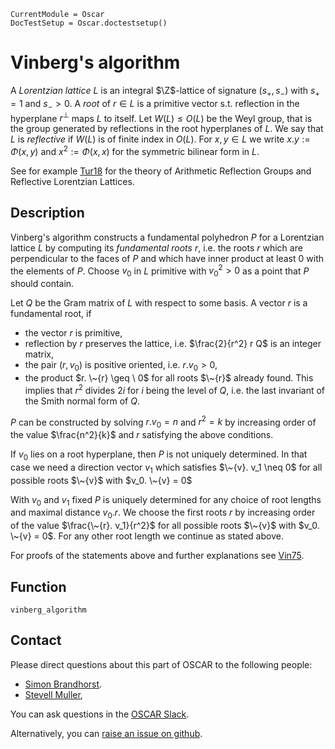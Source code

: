```@meta
CurrentModule = Oscar
DocTestSetup = Oscar.doctestsetup()
```

# Vinberg's algorithm

 A *Lorentzian lattice* $L$ is an integral $\Z$-lattice of signature $(s_+, s_-)$ with $s_+=1$ and $s_->0$. 
 A *root* of $r \in L$ is a primitive vector s.t. reflection in the hyperplane $r^\perp$ maps $L$ to itself.
 Let $W(L)\leq O(L)$ be the Weyl group, that is the group generated by reflections in the root hyperplanes of $L$. 
 We say that $L$ is *reflective* if $W(L)$ is of finite index in $O(L)$. 
 For $x,y \in L$ we write $x.y:=\Phi(x,y)$ and $x^2:=\Phi(x,x)$ for the symmetric bilinear form in $L$.
   
 See for example [Tur18](@cite) for the theory of Arithmetic Reflection Groups and Reflective Lorentzian Lattices.

## Description 
 Vinberg's algorithm constructs a fundamental polyhedron $P$ for a Lorentzian lattice $L$ by computing its *fundamental roots* $r$, i.e. the roots $r$ which are perpendicular to the faces of $P$ and which have inner product at least 0 with the elements of $P$.
 Choose $v_0$ in $L$ primitive with $v_0^2 > 0$ as a point that $P$ should contain.

 Let $Q$ be the Gram matrix of $L$ with respect to some basis. A vector $r$ is a fundamental root, if
 - the vector $r$ is primitive,
 - reflection by $r$ preserves the lattice, i.e. $\frac{2}{r^2} r Q$ is an integer matrix,
 - the pair $(r, v_0)$ is positive oriented, i.e. $r. v_0 > 0$,
 - the product $r. \~{r} \geq \ 0$ for all roots $\~{r}$ already found.
 This implies that $r^2$ divides $2 i$ for $i$ being the level of $Q$, i.e. the last invariant of the Smith normal form of $Q$. 

 $P$ can be constructed by solving $r.v_0 = n$ and $r^2 = k$ by increasing order of the value $\frac{n^2}{k}$ and $r$ satisfying the above conditions.

 If $v_0$ lies on a root hyperplane, then $P$ is not uniquely determined.
 In that case we need a direction vector $v_1$ which satisfies $\~{v}. v_1 \neq 0$ 
 for all possible roots $\~{v}$ with $v_0. \~{v} = 0$  

 With $v_0$ and $v_1$ fixed $P$ is uniquely determined for any choice of root lengths and maximal distance $v_0.r$.
 We choose the first roots $r$ by increasing order of the value $\frac{\~{r}. v_1}{r^2}$ for all possible roots $\~{v}$ with $v_0. \~{v} = 0$.
 For any other root length we continue as stated above.
 
 For proofs of the statements above and further explanations see [Vin75](@cite).

 ## Function
 
```@docs
vinberg_algorithm
```

## Contact

Please direct questions about this part of OSCAR to the following people:
* [Simon Brandhorst](https://www.math.uni-sb.de/ag/brandhorst/index.php?lang=en).
* [Stevell Muller](https://www.math.uni-sb.de/ag/brandhorst/index.php?option=com_content&view=article&id=30:muller&catid=10&lang=de&Itemid=104),

You can ask questions in the [OSCAR Slack](https://www.oscar-system.org/community/#slack).

Alternatively, you can [raise an issue on github](https://www.oscar-system.org/community/#how-to-report-issues).
